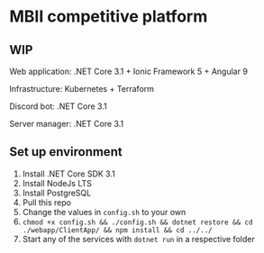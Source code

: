 # MBII competitive platform


## WIP


Web application: .NET Core 3.1 + Ionic Framework 5 + Angular 9

Infrastructure: Kubernetes + Terraform

Discord bot: .NET Core 3.1

Server manager: .NET Core 3.1


## Set up environment

1. Install .NET Core SDK 3.1
2. Install NodeJs LTS
3. Install PostgreSQL
4. Pull this repo
5. Change the values in `config.sh` to your own
6. `chmod +x config.sh && ./config.sh && dotnet restore && cd ./webapp/ClientApp/ && npm install && cd ../../`
7. Start any of the services with `dotnet run` in a respective folder
